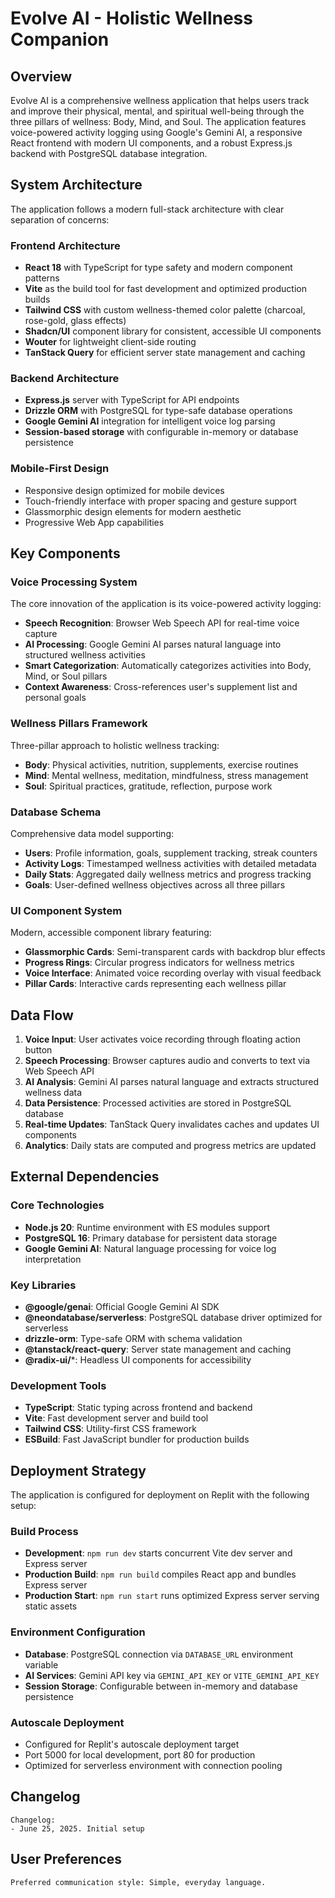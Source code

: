# Evolve AI - Holistic Wellness Companion

## Overview

Evolve AI is a comprehensive wellness application that helps users track and improve their physical, mental, and spiritual well-being through the three pillars of wellness: Body, Mind, and Soul. The application features voice-powered activity logging using Google's Gemini AI, a responsive React frontend with modern UI components, and a robust Express.js backend with PostgreSQL database integration.

## System Architecture

The application follows a modern full-stack architecture with clear separation of concerns:

### Frontend Architecture
- **React 18** with TypeScript for type safety and modern component patterns
- **Vite** as the build tool for fast development and optimized production builds
- **Tailwind CSS** with custom wellness-themed color palette (charcoal, rose-gold, glass effects)
- **Shadcn/UI** component library for consistent, accessible UI components
- **Wouter** for lightweight client-side routing
- **TanStack Query** for efficient server state management and caching

### Backend Architecture
- **Express.js** server with TypeScript for API endpoints
- **Drizzle ORM** with PostgreSQL for type-safe database operations
- **Google Gemini AI** integration for intelligent voice log parsing
- **Session-based storage** with configurable in-memory or database persistence

### Mobile-First Design
- Responsive design optimized for mobile devices
- Touch-friendly interface with proper spacing and gesture support
- Glassmorphic design elements for modern aesthetic
- Progressive Web App capabilities

## Key Components

### Voice Processing System
The core innovation of the application is its voice-powered activity logging:
- **Speech Recognition**: Browser Web Speech API for real-time voice capture
- **AI Processing**: Google Gemini AI parses natural language into structured wellness activities
- **Smart Categorization**: Automatically categorizes activities into Body, Mind, or Soul pillars
- **Context Awareness**: Cross-references user's supplement list and personal goals

### Wellness Pillars Framework
Three-pillar approach to holistic wellness tracking:
- **Body**: Physical activities, nutrition, supplements, exercise routines
- **Mind**: Mental wellness, meditation, mindfulness, stress management
- **Soul**: Spiritual practices, gratitude, reflection, purpose work

### Database Schema
Comprehensive data model supporting:
- **Users**: Profile information, goals, supplement tracking, streak counters
- **Activity Logs**: Timestamped wellness activities with detailed metadata
- **Daily Stats**: Aggregated daily wellness metrics and progress tracking
- **Goals**: User-defined wellness objectives across all three pillars

### UI Component System
Modern, accessible component library featuring:
- **Glassmorphic Cards**: Semi-transparent cards with backdrop blur effects
- **Progress Rings**: Circular progress indicators for wellness metrics
- **Voice Interface**: Animated voice recording overlay with visual feedback
- **Pillar Cards**: Interactive cards representing each wellness pillar

## Data Flow

1. **Voice Input**: User activates voice recording through floating action button
2. **Speech Processing**: Browser captures audio and converts to text via Web Speech API
3. **AI Analysis**: Gemini AI parses natural language and extracts structured wellness data
4. **Data Persistence**: Processed activities are stored in PostgreSQL database
5. **Real-time Updates**: TanStack Query invalidates caches and updates UI components
6. **Analytics**: Daily stats are computed and progress metrics are updated

## External Dependencies

### Core Technologies
- **Node.js 20**: Runtime environment with ES modules support
- **PostgreSQL 16**: Primary database for persistent data storage
- **Google Gemini AI**: Natural language processing for voice log interpretation

### Key Libraries
- **@google/genai**: Official Google Gemini AI SDK
- **@neondatabase/serverless**: PostgreSQL database driver optimized for serverless
- **drizzle-orm**: Type-safe ORM with schema validation
- **@tanstack/react-query**: Server state management and caching
- **@radix-ui/***: Headless UI components for accessibility

### Development Tools
- **TypeScript**: Static typing across frontend and backend
- **Vite**: Fast development server and build tool
- **Tailwind CSS**: Utility-first CSS framework
- **ESBuild**: Fast JavaScript bundler for production builds

## Deployment Strategy

The application is configured for deployment on Replit with the following setup:

### Build Process
- **Development**: `npm run dev` starts concurrent Vite dev server and Express server
- **Production Build**: `npm run build` compiles React app and bundles Express server
- **Production Start**: `npm run start` runs optimized Express server serving static assets

### Environment Configuration
- **Database**: PostgreSQL connection via `DATABASE_URL` environment variable
- **AI Services**: Gemini API key via `GEMINI_API_KEY` or `VITE_GEMINI_API_KEY`
- **Session Storage**: Configurable between in-memory and database persistence

### Autoscale Deployment
- Configured for Replit's autoscale deployment target
- Port 5000 for local development, port 80 for production
- Optimized for serverless environment with connection pooling

## Changelog

```
Changelog:
- June 25, 2025. Initial setup
```

## User Preferences

```
Preferred communication style: Simple, everyday language.
```